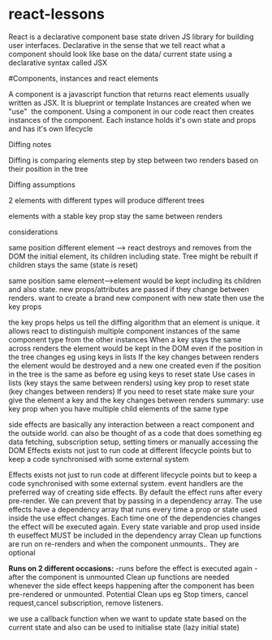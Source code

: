 # react-lessons

React is a declarative component base state driven JS library for building user interfaces. Declarative in the sense that we tell react what a component should look like base on the data/ current state using a declarative syntax called JSX

#Components, instances and react elements

A component is a javascript function that returns react elements usually written as JSX. It is blueprint or template
Instances are created when we "use"  the component. Using a component in our code react then creates instances of the component.
Each instance holds it's own state and props and has it's own lifecycle

Diffing notes

Diffing is comparing elements step by step between two renders based on their position in the tree

Diffing assumptions

2 elements with different types will produce different trees

elements with a stable key prop stay the same between renders

considerations

same position different element --> react destroys and removes from the DOM the initial element, its children including state. Tree might be rebuilt if children stays the same (state is reset)

same position same element-->element would be kept including its children and also state. new props/attributes are passed if they change between renders. want to create a brand new component with new state then use the key props

the key props helps us tell the diffing algorithm that an element is unique. it allows react to distinguish multiple component instances of the same component type from the other instances
When a key stays the same across renders the element would be kept in the DOM even if the position in the tree changes eg using keys in lists
If the key changes between renders the element would be destroyed and a new one created even if the position in the tree is the same as before eg using keys to reset state
Use cases
in lists (key stays the same between renders)
using key prop to reset state (key changes between renders)
If you need to reset state make sure your give the element a key and the key changes between renders
summary: use key prop when you have multiple child elements of the same type


side effects are basically any interaction between a react component and the outside world. can also be thought of as a code that does something eg data fetching, subscription setup, setting timers or manually accessing the DOM
Effects exists not just to run code at different lifecycle points but to keep a code synchronised with some external system

Effects exists not just to run code at different lifecycle points but to keep a code synchronised with some external system. event handlers are the preferred way of creating side effects.
By default the effect runs after every pre-render. We can prevent that by passing in a dependency array.
The use effects have a dependency array that runs every time a prop or state used inside the use effect changes.
Each time one of the dependencies changes the effect will be executed again.
Every state variable and prop used inside th euseffect MUST be included in the dependency array
Clean up functions are run on re-renders and when the component unmounts.. They are optional

**Runs on 2 different occasions:**
-runs before the effect is executed again
-after the component is unmounted
Clean up functions are needed whenever the side effect keeps happening after the component has been pre-rendered or unmounted. Potential Clean ups eg Stop timers, cancel request,cancel subscription, remove listeners.

we use a callback function when we want to update state based on the current state and also can be used to initialise state (lazy initial state)

